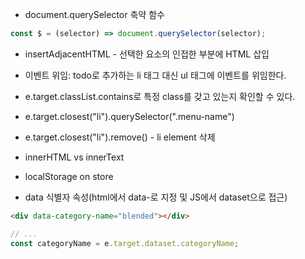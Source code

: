 - document.querySelector 축약 함수

```javascript
const $ = (selector) => document.querySelector(selector);
```

- insertAdjacentHTML - 선택한 요소의 인접한 부분에 HTML 삽입

- 이벤트 위임: todo로 추가하는 li 태그 대신 ul 태그에 이벤트를 위임한다.

- e.target.classList.contains로 특정 class를 갖고 있는지 확인할 수 있다.

- e.target.closest("li").querySelector(".menu-name")

- e.target.closest("li").remove() - li element 삭제

- innerHTML vs innerText

- localStorage on store

- data 식별자 속성(html에서 data-로 지정 및 JS에서 dataset으로 접근)

```html
<div data-category-name="blended"></div>
```

```javascript
// ...
const categoryName = e.target.dataset.categoryName;
```
